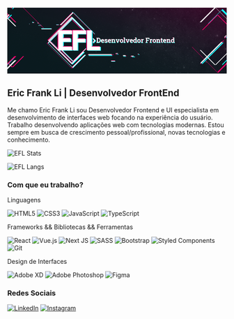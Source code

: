 ![EFL Eric Li](https://github.com/ericut/ericut/blob/main/.doc/imgs/ericli-github-readme.png)

## Eric Frank Li | Desenvolvedor FrontEnd

Me chamo Eric Frank Li sou Desenvolvedor Frontend e UI especialista em desenvolvimento de interfaces web focando na experiência do usuário. Trabalho desenvolvendo aplicações web com tecnologias modernas. Estou sempre em busca de crescimento pessoal/profissional, novas tecnologias e conhecimento.

![EFL Stats](https://github-readme-stats.vercel.app/api?username=ericut&show_icons=true&hide=prs,contribs&theme=radical)

![EFL Langs](https://github-readme-stats.vercel.app/api/top-langs/?username=ericut&layout=compact&hide=php&theme=radical)

### Com que eu trabalho?

Linguagens

![HTML5](https://img.shields.io/badge/html5-%23E34F26.svg?style=for-the-badge&logo=html5&logoColor=white) ![CSS3](https://img.shields.io/badge/css3-%231572B6.svg?style=for-the-badge&logo=css3&logoColor=white) ![JavaScript](https://img.shields.io/badge/javascript-%23323330.svg?style=for-the-badge&logo=javascript&logoColor=%23F7DF1E) ![TypeScript](https://img.shields.io/badge/typescript-%23007ACC.svg?style=for-the-badge&logo=typescript&logoColor=white)

Frameworks && Bibliotecas && Ferramentas

![React](https://img.shields.io/badge/react-%2320232a.svg?style=for-the-badge&logo=react&logoColor=%2361DAFB) ![Vue.js](https://img.shields.io/badge/vuejs-%2335495e.svg?style=for-the-badge&logo=vuedotjs&logoColor=%234FC08D) ![Next JS](https://img.shields.io/badge/nextjs-%23000000.svg?style=for-the-badge&logo=next.js&logoColor=white)
![SASS](https://img.shields.io/badge/SASS-hotpink.svg?style=for-the-badge&logo=SASS&logoColor=white) ![Bootstrap](https://img.shields.io/badge/bootstrap-%23563D7C.svg?style=for-the-badge&logo=bootstrap&logoColor=white) ![Styled Components](https://img.shields.io/badge/styled--components-DB7093?style=for-the-badge&logo=styled-components&logoColor=white)
![Git](https://img.shields.io/badge/git-%23F05033.svg?style=for-the-badge&logo=git&logoColor=white)

Design de Interfaces

![Adobe XD](https://img.shields.io/badge/adobexd-%23FF26BE.svg?style=for-the-badge&logo=adobexd&logoColor=white) ![Adobe Photoshop](https://img.shields.io/badge/adobephotoshop-%2331A8FF.svg?style=for-the-badge&logo=adobephotoshop&logoColor=white) ![Figma](https://img.shields.io/badge/figma-%23F24E1E.svg?style=for-the-badge&logo=figma&logoColor=white)

### Redes Sociais

[![LinkedIn](https://img.shields.io/badge/linkedin-%230077B5.svg?style=for-the-badge&logo=linkedin&logoColor=white)](https://www.linkedin.com/in/ericfrankli/)
[![Instagram](https://img.shields.io/badge/<ericfrankli>-%23E4405F.svg?style=for-the-badge&logo=Instagram&logoColor=white)](https://www.instagram.com/ericfrankli/)

<!-- Outras ferramentas
![Visual Studio Code](https://img.shields.io/badge/VisualStudioCode-0078d7.svg?style=for-the-badge&logo=visual-studio-code&logoColor=white) ![Azure](https://img.shields.io/badge/azure-%230072C6.svg?style=for-the-badge&logo=azure-devops&logoColor=white) ![Vercel](https://img.shields.io/badge/vercel-%23000000.svg?style=for-the-badge&logo=vercel&logoColor=white)
-->

<!--
markdown badges:
https://github.com/Ileriayo/markdown-badges
-->
